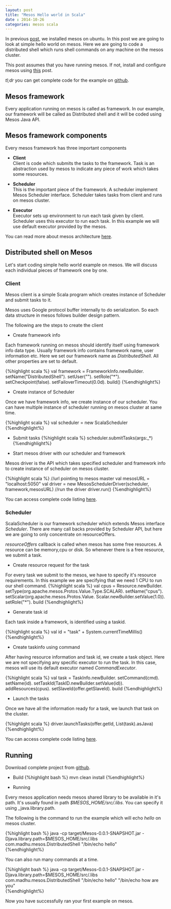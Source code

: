 ```yaml
---           
layout: post
title: "Mesos Hello world in Scala"
date : 2014-10-26
categories: mesos scala
---
```


In previous [post](/mesos-single-node-setup-ubuntu), we installed mesos on ubuntu. In this post we are going to look at simple hello world on mesos. Here we are going to code a distributed shell which runs shell commands on any machine on the mesos cluster.

This post assumes that you have running mesos. If not, install and configure mesos using [this](/mesos-single-node-setup-ubuntu) post.

*tl;dr* you can get complete code for the example on [github](https://github.com/phatak-dev/mesos-helloworld-scala).

## Mesos framework 

Every application running on mesos is called as framework. In our example, our framework will be called as Distributed shell and it will be coded using Mesos Java API.


## Mesos framework components
Every mesos framework has three important components
 
* **Client**    
Client is code which submits the tasks to the framework. Task is an abstraction used by mesos to indicate any piece of work which takes some resources.


* **Scheduler**    
This is the important piece of the framework. A scheduler implement Mesos Scheduler interface. Scheduler takes tasks from client and runs on mesos cluster.


* **Executor**    
Executor sets up environment to run each task given by client. Scheduler uses this executor to run each task. In this example we will use default executor provided by the mesos.


You can read more about mesos architecture [here](http://mesos.apache.org/documentation/latest/mesos-architecture/). 

## Distributed shell on Mesos

Let's start coding simple hello world example on mesos. We will discuss each individual pieces of framework one by one.
   
### Client
   
Mesos client is a simple Scala program which creates instance of Scheduler and submit tasks to it.

Mesos uses Google protocol buffer internally to do serialization. So each data structure in mesos follows builder design pattern. 

The following are the steps to create the client
   
* Create framework info

Each framework running on mesos should identify itself using framework info data type. Usually framework info contains framework name, user information etc. Here we set our framework name as _DistributedShell_. All other properties are set to default.  

{%highlight scala %} 
val framework = FrameworkInfo.newBuilder.
                setName("DistributedShell").
                setUser("").
                setRole("*").
                setCheckpoint(false).
                setFailoverTimeout(0.0d).
                build()
{%endhighlight%}

* Create instance of Scheduler    


Once we have framework info, we create instance of our scheduler. You can have multiple instance of scheduler running on mesos cluster at same time.
   
{%highlight scala %} 
val scheduler = new ScalaScheduler
{%endhighlight%}


* Submit tasks 
{%highlight scala %} 
scheduler.submitTasks(args:_*)
{%endhighlight%}

* Start mesos driver with our scheduler and framework    

Mesos driver is the API which takes specified scheduler and framework info to create instance of scheduler on mesos cluster. 

{%highlight scala %} 
//url pointing to mesos master
val mesosURL = "localhost:5050"
val driver = new MesosSchedulerDriver(scheduler,
    framework,mesosURL)
//run the driver
driver.run()
{%endhighlight%}
   
You can access complete code listing [here](https://github.com/phatak-dev/mesos-helloworld-scala/blob/master/src/main/scala/com/madhu/mesos/DistributedShell.scala).

### Scheduler

ScalaScheduler is our framework scheduler which extends Mesos interface _Scheduler_. There are many call backs provided by Scheduler API, but here we are going to only concentrate on resourceOffers.

_resourceOffers_ callback is called when mesos has some free resources. A resource can be memory,cpu or disk. So whenever there is a free resource, we submit a task.

* Create resource request for the task   

For every task we submit to the mesos, we have to specify it's resource requirements. In this example we are specifying that we need 1 CPU to run our shell command.
{%highlight scala %} 
val cpus = Resource.newBuilder.
           setType(org.apache.mesos.Protos.Value.Type.SCALAR).
           setName("cpus").
           setScalar(org.apache.mesos.Protos.Value.
           Scalar.newBuilder.setValue(1.0)).
           setRole("*").
           build
{%endhighlight%}

  
* Generate task id  

Each task inside a framework, is identified using a taskid. 

{%highlight scala %} 
val id = "task" + System.currentTimeMillis()
{%endhighlight%}

* Create taskinfo using command    


After having resource information and task id, we create a task object. Here we are not specifying any specific executor to run the task. In this case, mesos will use its default executor named _CommandExecutor_.

{%highlight scala %} 
val task = TaskInfo.newBuilder.
           setCommand(cmd).
           setName(id).
           setTaskId(TaskID.newBuilder.setValue(id)).
           addResources(cpus).
           setSlaveId(offer.getSlaveId).
           build
{%endhighlight%}   

* Launch the tasks   

Once we have all the information ready for a task, we launch that task on the cluster.

{%highlight scala %} 
    driver.launchTasks(offer.getId, List(task).asJava)
{%endhighlight%}       

You can access complete code listing [here](https://github.com/phatak-dev/mesos-helloworld-scala/blob/master/src/main/scala/com/madhu/mesos/ScalaScheduler.scala).

## Running

Download complete project from [github](https://github.com/phatak-dev/mesos-helloworld-scala).

* Build
{%highlight bash %} 
mvn clean install
{%endhighlight%}       

* Running

Every mesos application needs mesos shared library to be available in it's path. It's usually found in path _$MESOS_HOME/src/.libs_. You can specify it using _java.library.path.

The following is the command to run the example which will echo _hello_ on mesos cluster.

{%highlight bash %} 
java -cp target/Mesos-0.0.1-SNAPSHOT.jar 
-Djava.library.path=$MESOS_HOME/src/.libs 
com.madhu.mesos.DistributedShell "/bin/echo hello"  
{%endhighlight%}       

You can also run many commands at a time.

{%highlight bash %} 
java -cp target/Mesos-0.0.1-SNAPSHOT.jar 
-Djava.library.path=$MESOS_HOME/src/.libs 
com.madhu.mesos.DistributedShell "/bin/echo hello" "/bin/echo how are you"   
{%endhighlight%}       


Now you have successfully ran your first example on mesos.

  









